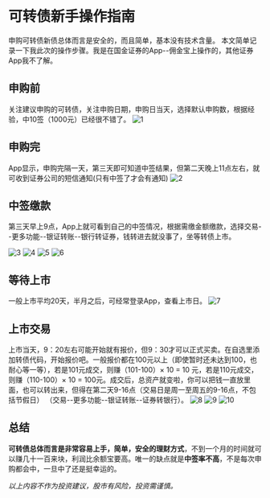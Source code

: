 # 可转债新手操作指南


申购可转债新债总体而言是安全的，而且简单，基本没有技术含量。
本文简单记录一下我此次的操作步骤。我是在国金证券的App--佣金宝上操作的，其他证券App我不了解。


## 申购前
关注建议申购的可转债，关注申购日期，申购日当天，选择默认申购数，根据经验，中10签（1000元）已经很不错了。
![1](assets/1.jpg)


## 申购完
App显示，申购完隔一天，第三天即可知道中签结果，但第二天晚上11点左右，就可收到证券公司的短信通知(只有中签了才会有通知)
![2](assets/2.jpg)


## 中签缴款
第三天早上9点，App上就可看到自己的中签情况，根据需缴金额缴款，选择交易--更多功能--银证转账--银行转证券，钱转进去就没事了，坐等转债上市。


![3](assets/3.jpg)
![4](assets/4.jpg)
![5](assets/5.jpg)
![6](assets/6.jpg)


## 等待上市
一般上市平均20天，半月之后，可经常登录App，查看上市日。
![7](assets/7.jpg)


## 上市交易
上市当天，9：20左右可能开始就有报价，但9：30才可以正式买卖。在自选里添加转债代码，开始报价吧。一般报价都在100元以上（即使暂时还未达到100，也耐心等一等），若是101元成交，则赚（101-100）× 10 = 10 元，若是110元成交，则赚（110-100）× 10 = 100元。成交后，总资产就变啦，你可以把钱一直放里面，也可以转出来，但得在第二天9-16点（交易日是周一至周五的9-16点，不包括节假日） （交易--更多功能--银证转账--证券转银行）。
![8](assets/8.jpg)
![9](assets/9.jpg)
![10](assets/10.jpg)


## 总结
**可转债总体而言是非常容易上手，简单，安全的理财方式**，不到一个月的时间就可以赚几十一百来块，利润比余额宝要高。唯一的缺点就是**中签率不高**，不是每次申购都会中，一旦中了还是挺幸运的。


*以上内容不作为投资建议，股市有风险，投资需谨慎。*
